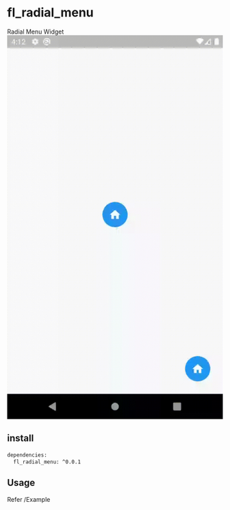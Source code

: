 # fl_radial_menu

Radial Menu Widget
![screeh capture](screenshot/screen.gif)

## install
```
dependencies:
  fl_radial_menu: ^0.0.1
```


## Usage

Refer /Example
